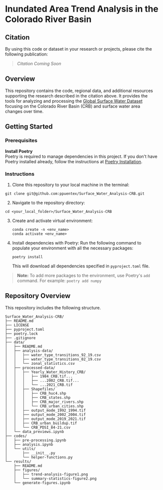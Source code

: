 # Inundated Area Trend Analysis in the Colorado River Basin

## Citation 
By using this code or dataset in your research or projects, please cite the following publication: 

> *Citation Coming Soon*

## Overview 
This repository contains the code, regional data, and additional resources supporting the research described in the citation above. It provides the tools for analyzing and processing the [Global Surface Water Dataset](https://global-surface-water.appspot.com/) focusing on the Colorado River Basin (CRB) and surface water area changes over time. 

## Getting Started

### Prerequisites
**Install Poetry** \
Poetry is required to manage dependencies in this project. If you don't have Poetry installed already, follow the instructions at [Poetry Installation](https://python-poetry.org/docs/#installing-with-the-official-installer). 

### Instructions

1. Clone this repository to your local machine in the terminal: 
```
git clone git@github.com:ppuentex/Surface_Water_Analysis-CRB.git 
```

2. Navigate to the repository directory: 
```
cd <your_local_folder>/Surface_Water_Analysis-CRB
```

3. Create and activate virtual environment: 
    ```
    conda create -n <env_name>
    conda activate <env_name>
    ```

4. Install dependencies with Poetry: 
    Run the following command to populate your environment with all the necessary packages: 
   ```
   poetry install
   ```
   This will download all dependencies specified in `pyproject.toml` file.  


> **Note:** 
> To add more packages to the environment, use Poetry's `add` command. For example: 
> ```poetry add numpy ``` 


## Repository Overview
This repository includes the following structure. 
``` 
Surface_Water_Analysis-CRB/
├── README.md                   
├── LICENSE 
├── pyproject.toml 
├── poetry.lock
├── .gitignore
├── data/
│   ├── README.md
│   ├── analysis-data/
│   │   ├── water_type_transitions_92_19.csv  
│   │   ├── water_type_transitions_02_19.csv  
│   │   └── zonal_statistics.csv
│   ├── processed-data/
│   │	├── Yearly_Water_History_CRB/
│   │   │   ├── 1984_CRB.tif...
│   │   │   ├── ...2002_CRB.tif...
│   │   │   └── ...2021_CRB.tif
│   │   ├── Shapefiles/
│   │   │   ├── CRB_huc4.shp
│   │   │   ├── CRB_states.shp
│   │   │   ├── CRB_major_rivers.shp
│   │   │   └── CRB_urban_cities.shp
│   │   ├── output_mode_1992_1994.tif
│   │   ├── output_mode_2002_2004.tif
│   │   ├── output_mode_2019_2021.tif
│   │   ├── CRB_urban_buildup.tif
│   │   └── CRB_PDSI_84-21.csv
│   └── data_previews.ipynb
├── codes/
│   ├── pre-processing.ipynb
│   ├── analysis.ipynb
│   └── utils/
│       ├── __init__.py
│       └── helper-functions.py
└── results/
    ├── README.md
    ├── figures/
    │   ├── trend-analysis-figure1.png
    │   └── summary-statistics-figure2.png
    └── generate-figures.ipynb 